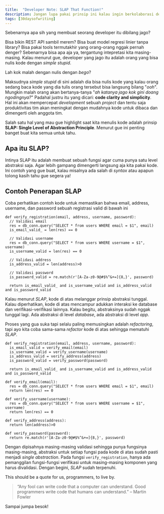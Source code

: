 ```yaml
---
title:  "Developer Note: SLAP That Function!"
description: Jangan lupa pakai prinsip ini kalau ingin berkolaborasi dengan mudah! 
tags: [30daysofwriting]
---
```


Sebenarnya apa sih yang membuat seorang developer itu dibilang jago? 

Bisa bikin REST API sambil merem? Bisa buat model regresi linier tanpa library? Bisa pakai tools termutakhir yang orang-orang nggak pernah denger? Sebenarnya bisa apa aja ya, tergantung intepretasi kita masing-masing. Kalau menurut gue, developer yang jago itu adalah orang yang bisa nulis kode dengan *simple stupid*.

Lah kok malah dengan nulis dengan *bego*? 

Maksudnya *simple stupid* di sini adalah dia bisa nulis kode yang kalau orang sedang baca kode yang dia tulis orang tersebut bisa langsung bilang "*ooh*". Mungkin malah orang akan bertanya-tanya "*ah katanya jago kok gini doang ngodingnya?*" Padahal justru itu yang dicari: **code clarity and simplicity**. Hal ini akan mempercepat *development* sebuah *project* dan tentu saja produktivitas tim akan meningkat dengan mudahnya kode untuk dibaca dan dimengerti oleh anggota tim. 

Salah satu hal yang mau gue highlight saat kita menulis kode adalah prinsip **SLAP: Single Level of Abstraction Principle**. Menurut gue ini penting banget buat kita semua untuk tahu.

## Apa itu SLAP?

Intinya SLAP itu adalah membuat sebuah fungsi agar cuma punya satu level abstraksi saja. Agar lebih gampang dimengerti langsung aja kita pakai kode. Ini contoh yang gue buat, kalau misalnya ada salah di *syntax* atau apapun tolong kasih tahu gue segera ya!

## Contoh Penerapan SLAP

Coba perhatikan contoh kode untuk memastikan bahwa email, address, username, dan password sebuah registrasi valid di bawah ini

```
def verify_registration(email, address, username, password):
  // Validasi email
  res = db_conn.query("SELECT * from users WHERE email = $1", email)
  is_email_valid_ = len(res) == 0

  // Validasi username
  res = db_conn.query("SELECT * from users WHERE username = $1", username)
  is_username_valid = len(res) == 0

  // Validasi address
  is_address_valid = len(address)>0

  // Validasi password
  is_password_valid = re.match(r'[A-Za-z0-9@#$%^&+=]{8,}', password)

  return is_email_valid_ and is_username_valid and is_address_valid and is_password_valid
```

Kalau menurut *SLAP*, kode di atas melanggar prinsip abstraksi tunggal. Kalau diperhatikan, kode di atas mencampur adukkan interaksi ke database dan verifikasi-verifikasi lainnya. Kalau begitu, abstraksinya sudah nggak tunggal lagi. Ada abstraksi di level *database*, ada abstraksi di level *app*. 

Proses yang gua suka tapi selalu paling memusingkan adalah *refactoring*, tapi ayo kita coba sama-sama *refactor* kode di atas sehingga mematuhi *SLAP*.

```
def verify_registration(email, address, username, password):
  is_email_valid = verify_email(email) 
  is_username_valid = verify_username(username) 
  is_address_valid = verify_address(address) 
  is_password_valid = verify_password(password)
  
  return is_email_valid_ and is_username_valid and is_address_valid and is_password_valid

def verify_email(email):
  res = db_conn.query("SELECT * from users WHERE email = $1", email)
  return len(res) == 0
  
def verify_username(username):
  res = db_conn.query("SELECT * from users WHERE username = $1", username)
  return len(res) == 0

def verify_address(address):
  return len(address)>0

def verify_password(password):
  return re.match(r'[A-Za-z0-9@#$%^&+=]{8,}', password)
```

Dengan dipisahnya masing-masing validasi sehingga punya fungsinya masing-masing, abstraksi untuk setiap fungsi pada kode di atas sudah pasti menjadi *single abstraction*. Pada fungsi `verify_registration`, hanya ada pemanggilan fungsi-fungsi verifikasi untuk masing-masing komponen yang harus divalidasi. Dengan begini, *SLAP* sudah terpenuhi. 

This should be a quote for us, programmers, to live by.

> “Any fool can write code that a computer can understand. Good programmers write code that humans can understand.” – Martin Fowler

Sampai jumpa besok!